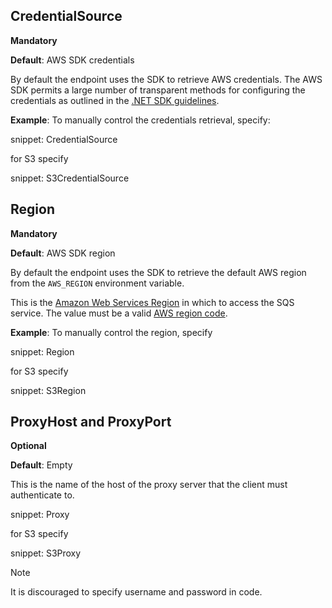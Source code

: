 ## CredentialSource

**Mandatory**

**Default**: AWS SDK credentials

By default the endpoint uses the SDK to retrieve AWS credentials. The AWS SDK permits a large number of transparent methods for configuring the credentials as outlined in the [.NET SDK guidelines](https://docs.aws.amazon.com/sdk-for-net/v3/developer-guide/net-dg-config-creds.html).

**Example**: To manually control the credentials retrieval, specify:

snippet: CredentialSource

for S3 specify

snippet: S3CredentialSource

## Region

**Mandatory**

**Default**: AWS SDK region

By default the endpoint uses the SDK to retrieve the default AWS region from the `AWS_REGION` environment variable.

This is the [Amazon Web Services Region](https://docs.aws.amazon.com/general/latest/gr/rande.html) in which to access the SQS service. The value must be a valid [AWS region code](https://docs.aws.amazon.com/AWSEC2/latest/UserGuide/using-regions-availability-zones.html#concepts-available-regions).

**Example**: To manually control the region, specify

snippet: Region

for S3 specify

snippet: S3Region

## ProxyHost and ProxyPort

**Optional**

**Default**: Empty

This is the name of the host of the proxy server that the client must authenticate to.

snippet: Proxy

for S3 specify

snippet: S3Proxy

> [!NOTE]
> It is discouraged to specify username and password in code.